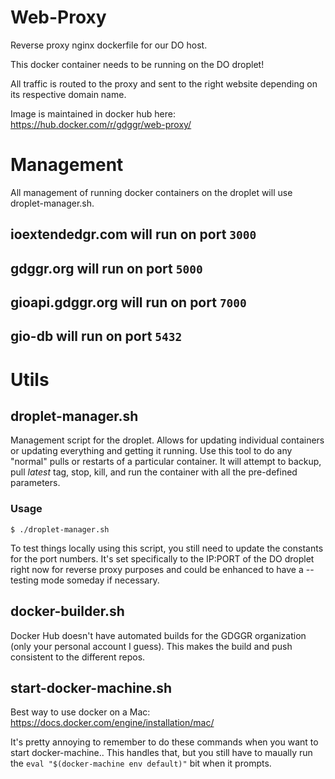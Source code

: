 # Web-Proxy
Reverse proxy nginx dockerfile for our DO host.

This docker container needs to be running on the DO droplet!

All traffic is routed to the proxy and sent to the right website depending on its respective domain name.

Image is maintained in docker hub here: https://hub.docker.com/r/gdggr/web-proxy/

# Management
 All management of running docker containers on the droplet will use droplet-manager.sh.

## ioextendedgr.com will run on port `3000`

## gdggr.org will run on port `5000`

## gioapi.gdggr.org will run on port `7000`

## gio-db will run on port `5432`

# Utils

## droplet-manager.sh
Management script for the droplet. Allows for updating individual containers or updating everything and getting it running. Use this tool to do any "normal" pulls or restarts of a particular container.  It will attempt to backup, pull _latest_ tag, stop, kill, and run the container with all the pre-defined parameters.

### Usage
```$ ./droplet-manager.sh```

To test things locally using this script, you still need to update the constants for the port numbers.  It's set specifically to the IP:PORT of the DO droplet right now for reverse proxy purposes and could be enhanced to have a --testing mode someday if necessary.

## docker-builder.sh
Docker Hub doesn't have automated builds for the GDGGR organization (only your personal account I guess).  This makes the build and push consistent to the different repos.

## start-docker-machine.sh
Best way to use docker on a Mac: https://docs.docker.com/engine/installation/mac/

It's pretty annoying to remember to do these commands when you want to start docker-machine.. This handles that, but you still have to maually run the `eval "$(docker-machine env default)"` bit when it prompts.
